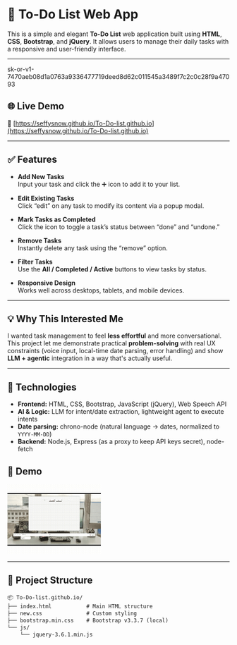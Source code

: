 # 📝 To-Do List Web App

This is a simple and elegant **To-Do List** web application built using **HTML**, **CSS**, **Bootstrap**, and **jQuery**. It allows users to manage their daily tasks with a responsive and user-friendly interface.

---
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

## 🌐 Live Demo

🔗 [https://seffysnow.github.io/To-Do-list.github.io](https://seffysnow.github.io/To-Do-list.github.io)

---

## ✅ Features

- **Add New Tasks**  
  Input your task and click the ➕ icon to add it to your list.

- **Edit Existing Tasks**  
  Click “edit” on any task to modify its content via a popup modal.

- **Mark Tasks as Completed**  
  Click the icon to toggle a task’s status between “done” and “undone.”

- **Remove Tasks**  
  Instantly delete any task using the “remove” option.

- **Filter Tasks**  
  Use the **All / Completed / Active** buttons to view tasks by status.

- **Responsive Design**  
  Works well across desktops, tablets, and mobile devices.

---

## 💡 Why This Interested Me
I wanted task management to feel **less effortful** and more conversational. This project let me demonstrate practical **problem-solving** with real UX constraints (voice input, local-time date parsing, error handling) and show **LLM + agentic** integration in a way that's actually useful.

---

## 🧰 Technologies
- **Frontend:** HTML, CSS, Bootstrap, JavaScript (jQuery), Web Speech API
- **AI & Logic:** LLM for intent/date extraction, lightweight agent to execute intents
- **Date parsing:** chrono-node (natural language → dates, normalized to `YYYY-MM-DD`)
- **Backend:** Node.js, Express (as a proxy to keep API keys secret), node-fetch

## 🎥 Demo

![Demo](demo.gif)

---

## 📁 Project Structure

```plaintext
📦 To-Do-list.github.io/
├── index.html           # Main HTML structure
├── new.css              # Custom styling
├── bootstrap.min.css    # Bootstrap v3.3.7 (local)
└── js/
    └── jquery-3.6.1.min.js
